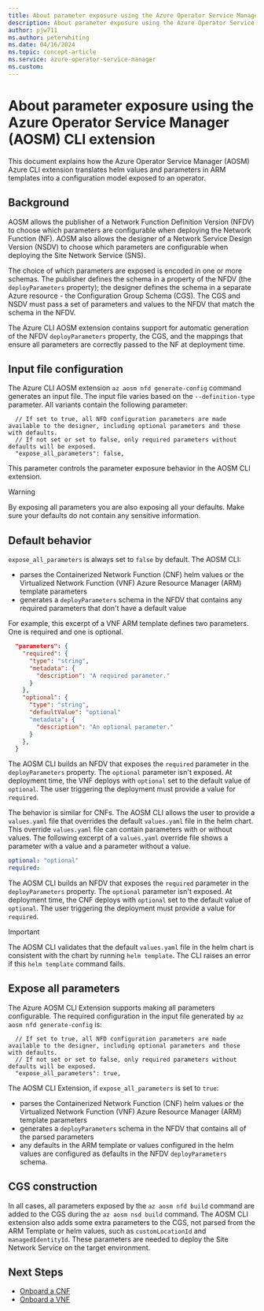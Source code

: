 ```yaml
---
title: About parameter exposure using the Azure Operator Service Manager (AOSM) CLI extension.
description: About parameter exposure using the Azure Operator Service Manager (AOSM) CLI extension.
author: pjw711
ms.author: peterwhiting
ms.date: 04/16/2024
ms.topic: concept-article
ms.service: azure-operator-service-manager
ms.custom:
---
```

# About parameter exposure using the Azure Operator Service Manager (AOSM) CLI extension

This document explains how the Azure Operator Service Manager (AOSM) Azure CLI extension translates helm values and parameters in ARM templates into a configuration model exposed to an operator.

## Background

AOSM allows the publisher of a Network Function Definition Version (NFDV) to choose which parameters are configurable when deploying the Network Function (NF). AOSM also allows the designer of a Network Service Design Version (NSDV) to choose which parameters are configurable when deploying the Site Network Service (SNS).

The choice of which parameters are exposed is encoded in one or more schemas. The publisher defines the schema in a property of the NFDV (the `deployParameters` property); the designer defines the schema in a separate Azure resource - the Configuration Group Schema (CGS). The CGS and NSDV must pass a set of parameters and values to the NFDV that match the schema in the NFDV.

The Azure CLI AOSM extension contains support for automatic generation of the NFDV `deployParameters` property, the CGS, and the mappings that ensure all parameters are correctly passed to the NF at deployment time.

## Input file configuration

The Azure CLI AOSM extension `az aosm nfd generate-config` command generates an input file. The input file varies based on the `--definition-type` parameter. All variants contain the following parameter:

```jsonc
  // If set to true, all NFD configuration parameters are made available to the designer, including optional parameters and those with defaults.
  // If not set or set to false, only required parameters without defaults will be exposed.
  "expose_all_parameters": false,
```

This parameter controls the parameter exposure behavior in the AOSM CLI extension.

>[!WARNING]
> By exposing all parameters you are also exposing all your defaults. Make sure your defaults do not contain any sensitive information.

## Default behavior

`expose_all_parameters` is always set to `false` by default. The AOSM CLI:

- parses the Containerized Network Function (CNF) helm values or the Virtualized Network Function (VNF) Azure Resource Manager (ARM) template parameters
- generates a `deployParameters` schema in the NFDV that contains any required parameters that don't have a default value

For example, this excerpt of a VNF ARM template defines two parameters. One is required and one is optional.

```json
  "parameters": {
    "required": {
      "type": "string",
      "metadata": {
        "description": "A required parameter."
      }
    },
    "optional": {
      "type": "string",
      "defaultValue": "optional"
      "metadata": {
        "description": "An optional parameter."
      }
    },
  }
```

The AOSM CLI builds an NFDV that exposes the `required` parameter in the `deployParameters` property. The `optional` parameter isn't exposed. At deployment time, the VNF deploys with `optional` set to the default value of `optional`. The user triggering the deployment must provide a value for `required`.

The behavior is similar for CNFs. The AOSM CLI allows the user to provide a `values.yaml` file that overrides the default `values.yaml` file in the helm chart. This override `values.yaml` file can contain parameters with or without values. The following excerpt of a `values.yaml` override file shows a parameter with a value and a parameter without a value.

```yml
optional: "optional"
required:
```

The AOSM CLI builds an NFDV that exposes the `required` parameter in the `deployParameters` property. The `optional` parameter isn't exposed. At deployment time, the CNF deploys with `optional` set to the default value of `optional`. The user triggering the deployment must provide a value for `required`.

> [!IMPORTANT]
> The AOSM CLI validates that the default `values.yaml` file in the helm chart is consistent with the chart by running `helm template`. The CLI raises an error if this `helm template` command fails.

## Expose all parameters

The Azure AOSM CLI Extension supports making all parameters configurable. The required configuration in the input file generated by `az aosm nfd generate-config` is:

```jsonc
  // If set to true, all NFD configuration parameters are made available to the designer, including optional parameters and those with defaults.
  // If not set or set to false, only required parameters without defaults will be exposed.
  "expose_all_parameters": true,
```

The AOSM CLI Extension, if `expose_all_parameters` is set to `true`:

- parses the Containerized Network Function (CNF) helm values or the Virtualized Network Function (VNF) Azure Resource Manager (ARM) template parameters
- generates a `deployParameters` schema in the NFDV that contains all of the parsed parameters
- any defaults in the ARM template or values configured in the helm values are configured as defaults in the NFDV `deployParameters` schema.

## CGS construction

In all cases, all parameters exposed by the `az aosm nfd build` command are added to the CGS during the `az aosm nsd build` command. The AOSM CLI extension also adds some extra parameters to the CGS, not parsed from the ARM Template or helm values, such as `customLocationId` and `managedIdentityId`. These parameters are needed to deploy the Site Network Service on the target environment.

## Next Steps

- [Onboard a CNF](how-to-onboard-containerized-network-function-cli.md)
- [Onboard a VNF](how-to-onboard-virtualized-network-function-cli.md)
